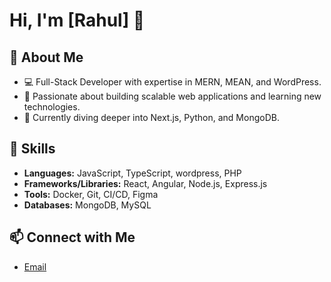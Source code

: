 # Hi, I'm [Rahul] 👋

## 🌟 About Me
- 💻 Full-Stack Developer with expertise in MERN, MEAN, and WordPress.
- 🌱 Passionate about building scalable web applications and learning new technologies.
- 🔧 Currently diving deeper into Next.js, Python, and MongoDB.

## 🚀 Skills
- **Languages:** JavaScript, TypeScript, wordpress, PHP
- **Frameworks/Libraries:** React, Angular, Node.js, Express.js
- **Tools:** Docker, Git, CI/CD, Figma
- **Databases:** MongoDB, MySQL



## 📫 Connect with Me
- [Email](mailto:RahulShaan777@gmail.com)
